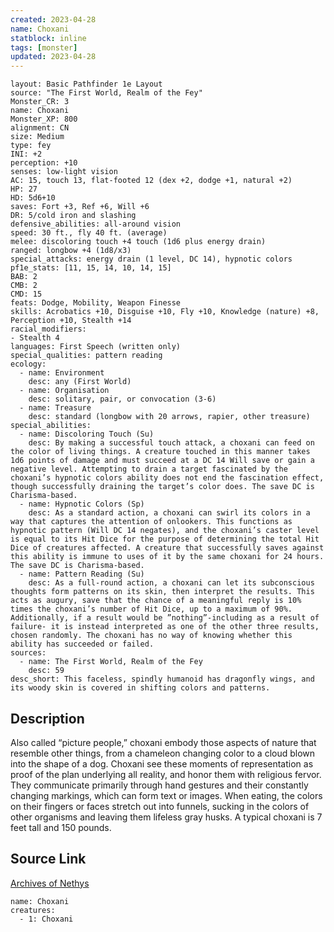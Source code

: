 ```yaml
---
created: 2023-04-28
name: Choxani
statblock: inline
tags: [monster]
updated: 2023-04-28
---
```

```statblock
layout: Basic Pathfinder 1e Layout
source: "The First World, Realm of the Fey"
Monster_CR: 3
name: Choxani
Monster_XP: 800
alignment: CN
size: Medium
type: fey
INI: +2
perception: +10
senses: low-light vision
AC: 15, touch 13, flat-footed 12 (dex +2, dodge +1, natural +2)
HP: 27
HD: 5d6+10
saves: Fort +3, Ref +6, Will +6
DR: 5/cold iron and slashing
defensive_abilities: all-around vision
speed: 30 ft., fly 40 ft. (average)
melee: discoloring touch +4 touch (1d6 plus energy drain)
ranged: longbow +4 (1d8/x3)
special_attacks: energy drain (1 level, DC 14), hypnotic colors
pf1e_stats: [11, 15, 14, 10, 14, 15]
BAB: 2
CMB: 2
CMD: 15
feats: Dodge, Mobility, Weapon Finesse
skills: Acrobatics +10, Disguise +10, Fly +10, Knowledge (nature) +8, Perception +10, Stealth +14
racial_modifiers:
- Stealth 4
languages: First Speech (written only)
special_qualities: pattern reading
ecology:
  - name: Environment
    desc: any (First World)
  - name: Organisation
    desc: solitary, pair, or convocation (3-6)
  - name: Treasure
    desc: standard (longbow with 20 arrows, rapier, other treasure)
special_abilities:
  - name: Discoloring Touch (Su)
    desc: By making a successful touch attack, a choxani can feed on the color of living things. A creature touched in this manner takes 1d6 points of damage and must succeed at a DC 14 Will save or gain a negative level. Attempting to drain a target fascinated by the choxani’s hypnotic colors ability does not end the fascination effect, though successfully draining the target’s color does. The save DC is Charisma-based.
  - name: Hypnotic Colors (Sp)
    desc: As a standard action, a choxani can swirl its colors in a way that captures the attention of onlookers. This functions as hypnotic pattern (Will DC 14 negates), and the choxani’s caster level is equal to its Hit Dice for the purpose of determining the total Hit Dice of creatures affected. A creature that successfully saves against this ability is immune to uses of it by the same choxani for 24 hours. The save DC is Charisma-based.
  - name: Pattern Reading (Su)
    desc: As a full-round action, a choxani can let its subconscious thoughts form patterns on its skin, then interpret the results. This acts as augury, save that the chance of a meaningful reply is 10% times the choxani’s number of Hit Dice, up to a maximum of 90%. Additionally, if a result would be ”nothing”-including as a result of failure- it is instead interpreted as one of the other three results, chosen randomly. The choxani has no way of knowing whether this ability has succeeded or failed.
sources:
  - name: The First World, Realm of the Fey
    desc: 59
desc_short: This faceless, spindly humanoid has dragonfly wings, and its woody skin is covered in shifting colors and patterns.
```
## Description
Also called “picture people,” choxani embody those aspects of nature that resemble other things, from a chameleon changing color to a cloud blown into the shape of a dog. Choxani see these moments of representation as proof of the plan underlying all reality, and honor them with religious fervor. They communicate primarily through hand gestures and their constantly changing markings, which can form text or images. When eating, the colors on their fingers or faces stretch out into funnels, sucking in the colors of other organisms and leaving them lifeless gray husks. A typical choxani is 7 feet tall and 150 pounds.
## Source Link
[Archives of Nethys](https://aonprd.com/MonsterDisplay.aspx?ItemName=Choxani)
```encounter-table
name: Choxani
creatures:
  - 1: Choxani
```
